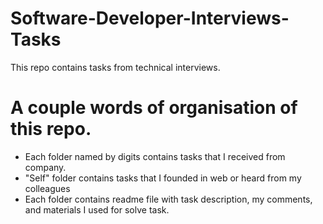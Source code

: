 # Software-Developer-Interviews-Tasks
This repo contains tasks from technical interviews.

# A couple words of organisation of this repo. 
- Each folder named by digits contains tasks that I received from company. 
- "Self" folder contains tasks that I founded in web or heard from my colleagues
- Each folder contains readme file with task description, my comments, and materials I used for solve task. 